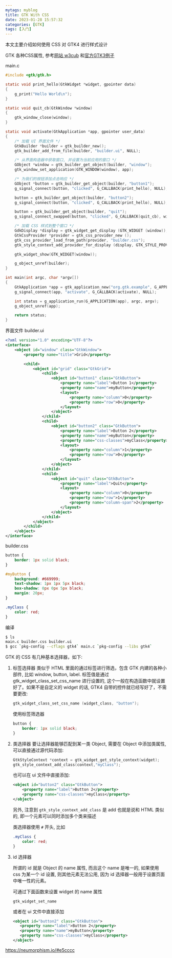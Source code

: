 ```yaml
---
mytags: myblog
title: GTK With CSS
date: 2023-01-28 15:57:32
categories: [GTK]
tags: [入门]
---
```


本文主要介绍如何使用 CSS 对 GTK4 进行样式设计

<!-- more -->

GTK 各种CSS属性, 参考[网站 w3cub](https://docs.w3cub.com/gtk~4.0/ch39) 和[官方GTK3例子](https://docs.gtk.org/gtk3/css-overview.html)

main.c 
```c
#include <gtk/gtk.h>

static void print_hello(GtkWidget *widget, gpointer data)
{
    g_print("Hello World\n");
}

static void quit_cb(GtkWindow *window)
{
    gtk_window_close(window);
}

static void activate(GtkApplication *app, gpointer user_data)
{
    /* 加载 UI 界面文件 */
    GtkBuilder *builder = gtk_builder_new();
    gtk_builder_add_from_file(builder, "builder.ui", NULL);

    /* 从界面构造器中获取窗口, 并设置为当前应用的窗口 */
    GObject *window = gtk_builder_get_object(builder, "window");
    gtk_window_set_application(GTK_WINDOW(window), app);

    /* 为我们的按钮添加点击响应 */
    GObject *button = gtk_builder_get_object(builder, "button1");
    g_signal_connect(button, "clicked", G_CALLBACK(print_hello), NULL);

    button = gtk_builder_get_object(builder, "button2");
    g_signal_connect(button, "clicked", G_CALLBACK(print_hello), NULL);

    button = gtk_builder_get_object(builder, "quit");
    g_signal_connect_swapped(button, "clicked", G_CALLBACK(quit_cb), window);

    /* 加载 CSS 样式到整个窗口 */
    GdkDisplay *display = gtk_widget_get_display (GTK_WIDGET (window));
    GtkCssProvider *provider = gtk_css_provider_new ();
    gtk_css_provider_load_from_path(provider, "builder.css");
    gtk_style_context_add_provider_for_display (display, GTK_STYLE_PROVIDER (provider), GTK_STYLE_PROVIDER_PRIORITY_APPLICATION);

    gtk_widget_show(GTK_WIDGET(window));

    g_object_unref(builder);
}

int main(int argc, char *argv[])
{
    GtkApplication *app = gtk_application_new("org.gtk.example", G_APPLICATION_DEFAULT_FLAGS);
    g_signal_connect(app, "activate", G_CALLBACK(activate), NULL);

    int status = g_application_run(G_APPLICATION(app), argc, argv);
    g_object_unref(app);

    return status;
}
```

界面文件 builder.ui

```xml
<?xml version="1.0" encoding="UTF-8"?>
<interface>
    <object id="window" class="GtkWindow">
        <property name="title">Grid</property>

        <child>
            <object id="grid" class="GtkGrid">
                <child>
                    <object id="button1" class="GtkButton">
                        <property name="label">Button 1</property>
                        <property name="name">myButton</property>
                        <layout>
                            <property name="column">0</property>
                            <property name="row">0</property>
                        </layout>
                    </object>
                </child>
                <child>
                    <object id="button2" class="GtkButton">
                        <property name="label">Button 2</property>
                        <property name="name">myButton</property>
                        <property name="css-classes">myClass</property>
                        <layout>
                            <property name="column">1</property>
                            <property name="row">0</property>
                        </layout>
                    </object>
                </child>
                <child>
                    <object id="quit" class="GtkButton">
                        <property name="label">Quit</property>
                        <layout>
                            <property name="column">0</property>
                            <property name="row">1</property>
                            <property name="column-span">2</property>
                        </layout>
                    </object>
                </child>
            </object>
        </child>
    </object>
</interface>
```

builder.css

```css
button {
    border: 1px solid black;
}

#myButton {                  
    background: #669999;
    text-shadow: 1px 1px 5px black;
    box-shadow: 0px 0px 5px black;
    margin: 20px;
}

.myClass {
    color: red;   
}
```


编译

```sh
$ ls 
main.c builder.css builder.ui
$ gcc `pkg-config --cflags gtk4` main.c `pkg-config --libs gtk4`
```

GTK 的 CSS 有几种基本选择器，如下:

1. 标签选择器
   类似于 HTML 里面的通过标签进行筛选，包含 GTK 内建的各种小部件, 比如 window, button, label.
   标签值是通过 gtk_widget_class_set_css_name 进行设置的, 这个一般在构造函数中就设置好了。如果不是自定义的 widget 的话, GTK4 自带的控件就已经写好了，不需要更改:

   ```c
   gtk_widget_class_set_css_name (widget_class, "button");
   ```
   
   使用标签筛选器

    ```css
    button {
        border: 1px solid black;
    }
    ```
    
2. 类选择器
   要让选择器能够匹配到某一类 Object, 需要在 Object 中添加类属性, 可以直接通过源代码添加:

   ```c
   GtkStyleContext *context = gtk_widget_get_style_context(widget);
   gtk_style_context_add_class(context,"myClass");
   ```

   也可以在 ui 文件中直接添加:

   ```xml
   <object id="button2" class="GtkButton">
       <property name="label">Button 2</property>
       <property name="css-classes">myClass</property>
   </object>
   ```

   另外, 注意到 `gtk_style_context_add_class` 是 add 也就是说和 HTML 类似的, 即一个元素可以同时添加多个类来描述

   类选择器使用 `#` 开头, 比如
    ```css
    .myClass {
        color: red;   
    }
    ```
3. id 选择器
   
   所谓的 id 就是 Object 的 name 属性, 而且这个 name 是唯一的, 如果使用 css 为某一个 id 设置, 则其他元素无法公用, 因为 id 选择器一般用于设置页面中唯一性的元素。
   
   可通过下面函数来设置 widget 的 name 属性

   ```
   gtk_widget_set_name
   ```

   或者在 ui 文件中直接添加
   
    ```xml
   <object id="button2" class="GtkButton">
       <property name="label">Button 2</property>
       <property name="name">myButton</property>
       <property name="css-classes">myClass</property>
   </object>
   ```

https://neumorphism.io/#e5cccc
